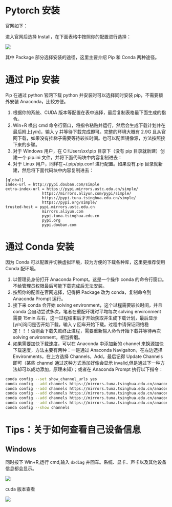 # Pytorch 安装

官网如下：

进入官网后选择 Install，在下面表格中按照你的配置进行选择：

![](https://cdn.xyxsw.site/boxcnxltvaT52E6mu6JIYaKvM1X.png)

其中 Package 部分选择安装的途径，这里主要介绍 Pip 和 Conda 两种途径。

# 通过 Pip 安装

Pip 在通过 python 官网下载 python 并安装时可以选择同时安装 pip，不需要额外安装 Anaconda，比较方便。

1. 根据你的系统、CUDA 版本等配置在表中选择，最后复制表格最下面生成的指令。
2. Win+R 唤出 cmd 命令行窗口，将指令粘贴并运行，然后会生成下载计划并在最后附上[y/n]，输入 y 并等待下载完成即可。完整的环境大概有 2.9G 且从官网下载，如果没有挂梯子需要等待较长时间。也可以配置镜像源，方法按照接下来的步骤。
3. 对于 Windows 用户，在 C:\Users\xx\pip 目录下（没有 pip 目录就新建）创建一个 pip.ini 文件，并将下面代码块中内容复制进去：
4. 对于 Linux 用户，同样在~/.pip/pip.conf 进行配置。如果没有.pip 目录就新建，然后将下面代码块中内容复制进去：

```
[global]
index-url = http://pypi.douban.com/simple
extra-index-url = https://pypi.mirrors.ustc.edu.cn/simple/
                https://mirrors.aliyun.com/pypi/simple/
                https://pypi.tuna.tsinghua.edu.cn/simple/
                https://pypi.org/simple/
trusted-host = pypi.mirrors.ustc.edu.cn
                mirrors.aliyun.com
                pypi.tuna.tsinghua.edu.cn
                pypi.org
                pypi.douban.com
```

# 通过 Conda 安装

因为 Conda 可以配置并切换虚拟环境，较为方便的下载各种库，这里更推荐使用 Conda 配环境。

1. 以管理员身份打开 Anaconda Prompt。这是一个操作 conda 的命令行窗口。不给管理员权限最后可能下载完成后无法安装。
2. 按照你的配置在官网选择，记得把 Package 改为 conda，复制命令到 Anaconda Prompt 运行。
3. 接下来 conda 会开始 solving environment，这个过程需要较长时间，并且 conda 会自动尝试多次，笔者在重配环境时平均每次 solving environment 需要 15min 左右，这一过程结束后才开始获取并生成下载计划，最后显示[y/n]询问是否开始下载。输入 y 回车开始下载。过程中请保证网络稳定！！！否则会下载失败终止进程，需要重新输入命令开始下载并等待再次 solving environment，相当折磨。
4. 如果需要加快下载速度，可以在 Anaconda 中添加新的 channel 来换源加快下载速度，方法主要有两种：一是通过 Anaconda Navigaiton，在左边选择 Environments，在上方选择 Channels，Add，最后记得 Update Channels 即可（某些 channel 通过这种方式添加好像会显示 invalid,但是通过下一种方法却可以成功添加，原理未知）；或者在 Anaconda Prompt 执行以下指令：

```bash
conda config --set show_channel_urls yes
conda config --add channels https://mirrors.tuna.tsinghua.edu.cn/anaconda/cloud/msys2/
conda config --add channels https://mirrors.tuna.tsinghua.edu.cn/anaconda/cloud/conda-forge
conda config --add channels https://mirrors.tuna.tsinghua.edu.cn/anaconda/pkgs/free/
conda config --add channels https://mirrors.tuna.tsinghua.edu.cn/anaconda/cloud/pytorch/
conda config --add channels https://mirrors.tuna.tsinghua.edu.cn/anaconda/pkgs/main/
conda config --show channels
```

# Tips：关于如何查看自己设备信息

## Windows

同时按下 Win+R,运行 cmd,输入 `dxdiag` 并回车。系统、显卡、声卡以及其他设备信息都会显示。

![](https://cdn.xyxsw.site/boxcnepK0nkI8pWAJaO89zQoRgh.png)

cuda 版本查看

![](https://cdn.xyxsw.site/boxcnRoZEZsUdVduFRR9DjegeNh.png)
